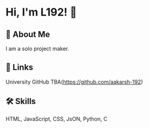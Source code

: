 
# Hi, I'm L192! 👋


## 🚀 About Me
I am a solo project maker.
## 🔗 Links
University GitHub
TBA(https://github.com/aakarsh-192)
## 🛠 Skills
HTML, JavaScript, CSS, JsON, Python, C 

